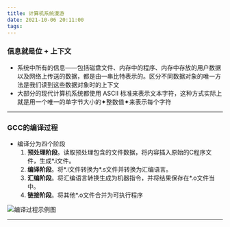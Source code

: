 ```yaml
---
title: 计算机系统漫游
date: 2021-10-06 20:11:00
tags:
---
```


### 信息就是位 + 上下文

* 系统中所有的信息——包括磁盘文件、内存中的程序、内存中存放的用户数据以及网络上传送的数据，都是由一串比特表示的。区分不同数据对象的唯一方法是我们读到这些数据对象时的上下文
* 大部分的现代计算机系统都使用 ASCII 标准来表示文本字符，这种方式实际上就是用一个唯一的单字节大小的✦整数值✦来表示每个字符
  

---
### GCC的编译过程

* 编译分为四个阶段
   1. **预处理阶段**。读取预处理包含的文件数据，将内容插入原始的C程序文件，生成*.i文件。
   2. **编译阶段**。将*.i文件转换为*.s文件并转换为汇编语言。
   3. **汇编阶段**。将汇编语言转换生成为机器指令，并将结果保存在*.o文件当中。
   4. **链接阶段**。将其他*.o文件合并为可执行程序
   
![编译过程示例图](complitaion_system.png)

---